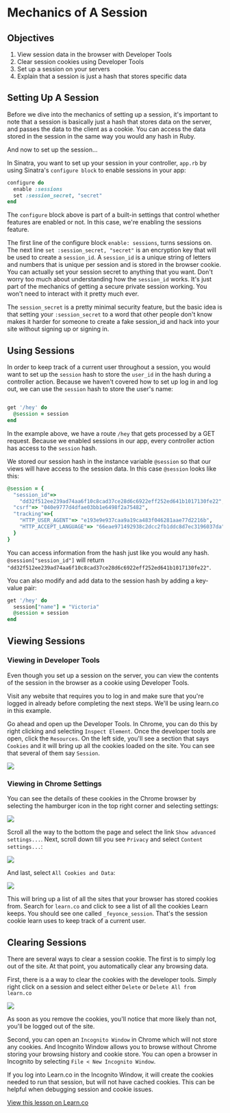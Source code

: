 # Mechanics of A Session

## Objectives

1.  View session data in the browser with Developer Tools
2. Clear session cookies using Developer Tools
3. Set up a session on your servers
4. Explain that a session is just a hash that stores specific data


## Setting Up A Session

Before we dive into the mechanics of setting up a session, it's important to note that a session is basically just a hash that stores data on the server, and passes the data to the client as a cookie. You can access the data stored in the session in the same way you would any hash in Ruby.


And now to set up the session...

In Sinatra, you want to set up your session in your controller, `app.rb` by using Sinatra's `configure block` to enable sessions in your app:

```ruby
configure do
  enable :sessions
  set :session_secret, "secret"
end
```

The `configure` block above is part of a built-in settings that control whether features are enabled or not. In this case, we're enabling the sessions feature.

The first line of the configure block `enable: sessions`, turns sessions on. The next line `set :session_secret, "secret"` is an encryption key that will be used to create a `session_id`. A `session_id` is a unique string of letters and numbers that is unique per session and is stored in the browser cookie. You can actually set your session secret to anything that you want. Don't worry too much about understanding how the `session_id` works. It's just part of the mechanics of getting a secure private session working. You won't need to interact with it pretty much ever.

The `session_secret` is a pretty minimal security feature, but the basic idea is that setting your `:session_secret` to a word that other people don't know makes it harder for someone to create a fake session_id and hack into your site without signing up or signing in.

## Using Sessions

In order to keep track of a current user throughout a session, you would want to set up the `session` hash to store the `user_id` in the hash during a controller action. Because we haven't covered how to set up log in and log out, we can use the `session` hash to store the user's name:

```ruby

get '/hey' do 
  @session = session
end
```

In the example above, we have a route `/hey` that gets processed by a GET request. Because we enabled sessions in our app, every controller action has access to the `session` hash.

We stored our session hash in the instance variable `@session` so that our views will have access to the session data. In this case `@session` looks like this:

```ruby
@session = {
  "session_id"=>  
    "dd32f512ee239ad74aa6f10c8cad37ce28d6c6922eff252ed641b1017130fe22", 
  "csrf"=> "040e9777d4dfae03bb1e6498f2a75482", 
  "tracking"=>{ 
    "HTTP_USER_AGENT"=> "e193e9e937caa9a19ca483f046281aae77d2216b", 
    "HTTP_ACCEPT_LANGUAGE"=> "66eae971492938c2dcc2fb1ddc8d7ec3196037da"
  }
}
```

You can access information from the hash just like you would any hash. `@session["session_id"]` will return `"dd32f512ee239ad74aa6f10c8cad37ce28d6c6922eff252ed641b1017130fe22"`.

You can also modify and add data to the session hash by adding a key-value pair:

```ruby
get '/hey' do 
  session["name"] = "Victoria"
  @session = session
end
```


## Viewing Sessions

### Viewing in Developer Tools

Even though you set up a session on the server, you can view the contents of the session in the browser as a cookie using Developer Tools.

Visit any website that requires you to log in and make sure that you're logged in already before completing the next steps. We'll be using learn.co in this example.

Go ahead and open up the Developer Tools. In Chrome, you can do this by right clicking and selecting `Inspect Element`. Once the developer tools are open, click the `Resources`. On the left side, you'll see a section that says `Cookies` and it will bring up all the cookies loaded on the site. You can see that several of them say `Session`.

<img src="https://s3.amazonaws.com/learn-verified/browser-cookies.png">

### Viewing in Chrome Settings

You can see the details of these cookies in the Chrome browser by selecting the hamburger icon in the top right corner and selecting settings:

<img src="https://s3.amazonaws.com/learn-verified/chrome-settings.png">

Scroll all the way to the bottom the page and select the link `Show advanced settings...`. Next, scroll down till you see `Privacy` and select `Content settings...`:

<img src="https://s3.amazonaws.com/learn-verified/privacy-content-settings.png">

And last, select `All Cookies and Data`:

<img src="https://s3.amazonaws.com/learn-verified/all-cookies-data.png">

This will bring up a list of all the sites that your browser has stored cookies from. Search for `learn.co` and click to see a list of all the cookies Learn keeps. You should see one called `_feyonce_session`. That's the session cookie learn uses to keep track of a current user.

## Clearing Sessions

There are several ways to clear a session cookie. The first is to simply log out of the site. At that point, you automatically clear any browsing data. 

First, there is a a way to clear the cookies with the developer tools. Simply right click on a session and select either `Delete` or `Delete All from learn.co`

<img src="https://s3.amazonaws.com/learn-verified/clear-cookies.png">

As soon as you remove the cookies, you'll notice that more likely than not, you'll be logged out of the site.

Second, you can open an `Incognito Window` in Chrome which will not store any cookies. And Incognito Window allows you to browse without Chrome storing your browsing history and cookie store. You can open a browser in Incognito by selecting `File < New Incognito Window`. 

If you log into Learn.co in the Incognito Window, it will create the cookies needed to run that session, but will not have cached cookies. This can be helpful when debugging session and cookie issues.





<a href='https://learn.co/lessons/sinatra-mechanics-of-sessions-readme' data-visibility='hidden'>View this lesson on Learn.co</a>
